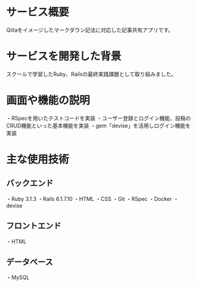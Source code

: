 # サービス概要
Qiitaをイメージしたマークダウン記法に対応した記事共有アプリです。

# サービスを開発した背景
スクールで学習したRuby、Railsの最終実践課題として取り組みました。

# 画面や機能の説明
・RSpecを用いたテストコードを実装
・ユーザー登録とログイン機能、投稿のCRUD機能といった基本機能を実装
・gem「devise」を活用しログイン機能を実装

# 主な使用技術
## バックエンド
・Ruby 3.1.3
・Rails 6.1.7.10
・HTML
・CSS
・Git
・RSpec
・Docker
・devise

## フロントエンド
・HTML

## データベース
・MySQL
